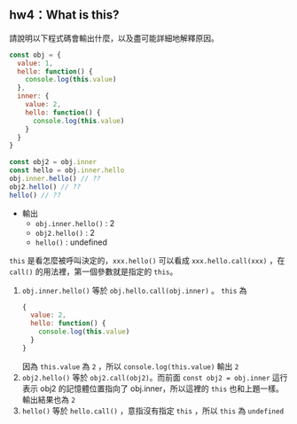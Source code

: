 ## hw4：What is this?

請說明以下程式碼會輸出什麼，以及盡可能詳細地解釋原因。
``` js
const obj = {
  value: 1,
  hello: function() {
    console.log(this.value)
  },
  inner: {
    value: 2,
    hello: function() {
      console.log(this.value)
    }
  }
}
  
const obj2 = obj.inner
const hello = obj.inner.hello
obj.inner.hello() // ?? 
obj2.hello() // ??
hello() // ?? 
```
- 輸出 
  - `obj.inner.hello()` : 2
  - `obj2.hello()` : 2
  - `hello()` : undefined 

`this` 是看怎麼被呼叫決定的，`xxx.hello()` 可以看成 `xxx.hello.call(xxx)` ，在 `call()` 的用法裡，第一個參數就是指定的 `this`。
1. `obj.inner.hello()` 等於 `obj.hello.call(obj.inner)` 。 `this` 為
    ```js
    {
      value: 2,
      hello: function() {
        console.log(this.value)
      }
    }
    ```
    因為 `this.value` 為 `2` ，所以 `console.log(this.value)` 輸出 `2`
1. `obj2.hello()` 等於 `obj2.call(obj2)`。而前面 
`const obj2 = obj.inner` 這行表示 obj2 的記憶體位置指向了 obj.inner，所以這裡的 `this` 也和上題一樣。輸出結果也為 `2`
1. `hello()` 等於 `hello.call()` ，意指沒有指定 `this` ，所以 `this` 為 `undefined`
